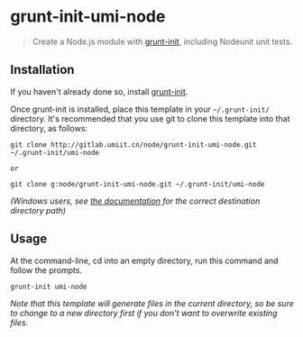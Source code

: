 # grunt-init-umi-node

> Create a Node.js module with [grunt-init][], including Nodeunit unit tests.

[grunt-init]: http://gruntjs.com/project-scaffolding

## Installation
If you haven't already done so, install [grunt-init][].

Once grunt-init is installed, place this template in your `~/.grunt-init/` directory. It's recommended that you use git to clone this template into that directory, as follows:

```
git clone http://gitlab.umiit.cn/node/grunt-init-umi-node.git ~/.grunt-init/umi-node

or

git clone g:node/grunt-init-umi-node.git ~/.grunt-init/umi-node
```

_(Windows users, see [the documentation][grunt-init] for the correct destination directory path)_

## Usage

At the command-line, cd into an empty directory, run this command and follow the prompts.

```
grunt-init umi-node
```

_Note that this template will generate files in the current directory, so be sure to change to a new directory first if you don't want to overwrite existing files._